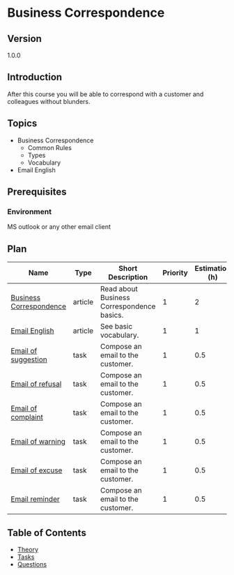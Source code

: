 # Business Correspondence

## Version

1.0.0

## Introduction

After this course you will be able to correspond with a customer and
colleagues without blunders.

## Topics

* Business Correspondence
  * Common Rules
  * Types
  * Vocabulary
* Email English

## Prerequisites

### Environment

MS outlook or any other email client

## Plan

| Name                                                                                                                                                                | Type    | Short Description                          | Priority | Estimation (h) |
| ------------------------------------------------------------------------------------------------------------------------------------------------------------------- | ------- | ------------------------------------------ | -------- | -------------- |
| [Business Correspondence](https://www.toppr.com/guides/business-communication-and-ethics/business-correspondence/meaning-and-importance-of-business-correspondence) | article | Read about Business Correspondence basics. | 1        | 2              |
| [Email English](https://www.inenglishwithlove.com/blog/how-to-write-an-email-in-english)                                                                            | article | See basic vocabulary.                      | 1        | 1              |
| [Email of suggestion](./tasks/email-suggestion/readme.md)                                                                                                           | task    | Compose an email to the customer.          | 1        | 0.5            |
| [Email of refusal](./tasks/email-refusal/readme.md)                                                                                                                 | task    | Compose an email to the customer.          | 1        | 0.5            |
| [Email of complaint](./tasks/email-complaint/readme.md)                                                                                                             | task    | Compose an email to the customer.          | 1        | 0.5            |
| [Email of warning](./tasks/email-warning/readme.md)                                                                                                                 | task    | Compose an email to the customer.          | 1        | 0.5            |
| [Email of excuse](./tasks/email-excuse/readme.md)                                                                                                                   | task    | Compose an email to the customer.          | 1        | 0.5            |
| [Email reminder](./tasks/email-reminder/readme.md)                                                                                                                  | task    | Compose an email to the customer.          | 1        | 0.5            |

## Table of Contents

* [Theory](./theory/readme.md)
* [Tasks](./tasks/readme.md)
* [Questions](./questions/readme.md)
